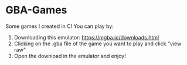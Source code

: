 # GBA-Games
Some games I created in C! 
You can play by:
  1. Downloading this emulator: https://mgba.io/downloads.html 
  2. Clicking on the .gba file of the game you want to play and click "view raw"
  3. Open the download in the emulator and enjoy!
